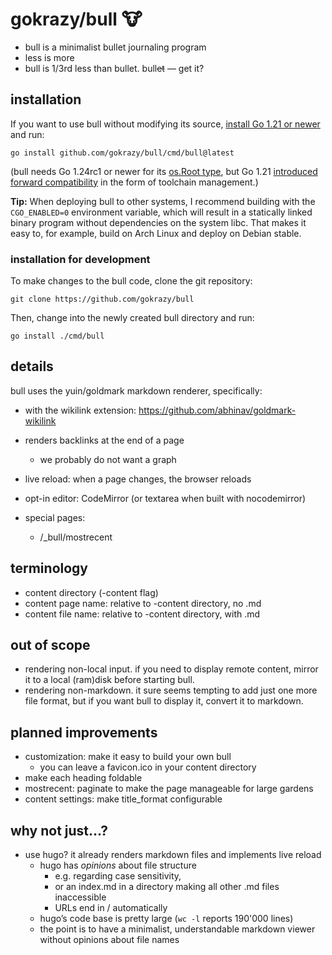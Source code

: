 # gokrazy/bull 🐮

* bull is a minimalist bullet journaling program
* less is more
* bull is 1/3rd less than bullet. bull~~et~~ — get it?

## installation

If you want to use bull without modifying its source, [install Go 1.21 or
newer](https://go.dev/dl) and run:

    go install github.com/gokrazy/bull/cmd/bull@latest

(bull needs Go 1.24rc1 or newer for its [os.Root
type](https://pkg.go.dev/os@go1.24rc1#Root), but Go 1.21 [introduced forward
compatibility](https://go.dev/blog/toolchain) in the form of toolchain
management.)

**Tip:** When deploying bull to other systems, I recommend building with the
`CGO_ENABLED=0` environment variable, which will result in a statically linked
binary program without dependencies on the system libc. That makes it easy to,
for example, build on Arch Linux and deploy on Debian stable.

### installation for development

To make changes to the bull code, clone the git repository:

    git clone https://github.com/gokrazy/bull

Then, change into the newly created bull directory and run:

    go install ./cmd/bull

## details

bull uses the yuin/goldmark markdown renderer, specifically:
* with the wikilink extension: https://github.com/abhinav/goldmark-wikilink

* renders backlinks at the end of a page
  * we probably do not want a graph

* live reload: when a page changes, the browser reloads

* opt-in editor: CodeMirror (or textarea when built with nocodemirror)

* special pages:
  * /_bull/mostrecent

## terminology

* content directory (-content flag)
* content page name: relative to -content directory, no .md
* content file name: relative to -content directory, with .md

## out of scope

* rendering non-local input. if you need to display remote content, mirror it to
  a local (ram)disk before starting bull.
* rendering non-markdown. it sure seems tempting to add just one more file
  format, but if you want bull to display it, convert it to markdown.

## planned improvements

* customization: make it easy to build your own bull
  * you can leave a favicon.ico in your content directory
* make each heading foldable
* mostrecent: paginate to make the page manageable for large gardens
* content settings: make title_format configurable

## why not just…?

* use hugo? it already renders markdown files and implements live reload
  * hugo has *opinions* about file structure
    * e.g. regarding case sensitivity, 
	* or an index.md in a directory making all other .md files inaccessible
	* URLs end in / automatically
  * hugo’s code base is pretty large (`wc -l` reports 190'000 lines)
  * the point is to have a minimalist, understandable markdown viewer without
    opinions about file names
